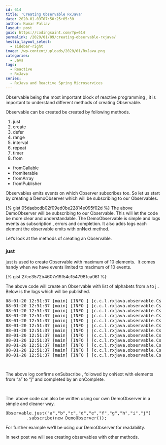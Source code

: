 ```yaml
---
id: 614
title: 'Creating Observable RxJava'
date: 2020-01-09T07:50:25+05:30
author: Kumar Pallav
layout: post
guid: https://codingsaint.com/?p=614
permalink: /2020/01/09/creating-observable-rxjava/
hestia_layout_select:
  - sidebar-right
image: /wp-content/uploads/2020/01/RxJava.png
categories:
  - Java
tags:
  - Reactive
  - RxJava
series:
  - RxJava and Reactive Spring Microservices
---
```

Observable being the most important block of reactive programming , it is important to understand different methods of creating Observable.

Observable can be created be created by following methods.

  1. just
  2. create
  3. defer
  4. range
  5. interval
  6. repeat
  7. timer
  8. from

<li style="list-style-type: none;">
  <ul>
    <li>
      fromCallable
    </li>
    <li>
      fromIterable
    </li>
    <li>
      fromArray
    </li>
    <li>
      fromPublisher
    </li>
  </ul>
</li>

Observables emits events on which Observer subscribes too. So let us start by creating a DemoObserver which will be subscribing to our Observables.


{% gist 05daebcdb02f09ed0be22814e095f02d %}
The above DemoObserver will be subscribing to our Observable. This will let the code be more clear and understandable. The DemoObservable is simple and logs events as subscription , errors and completion. It also adds logs each element the observable emits with onNext method.

Let&#8217;s look at the methods of creating an Observable.

### just

just is used to create Observable with maximum of 10 elements.  It comes handy when we have events limited to maximum of 10 events.

{% gist 27ce3572b4607e19f54c1547981ca061 %}


The above code will create an Observable with list of alphabets from a to j . Below is the logs which will be published.

<pre>08-01-20 12:51:37 [main] [INFO ] [c.c.l.rxjava.observable.CsObservable]- onSubscribe
08-01-20 12:51:37 [main] [INFO ] [c.c.l.rxjava.observable.CsObservable]- onNext -&gt; a
08-01-20 12:51:37 [main] [INFO ] [c.c.l.rxjava.observable.CsObservable]- onNext -&gt; b
08-01-20 12:51:37 [main] [INFO ] [c.c.l.rxjava.observable.CsObservable]- onNext -&gt; c
08-01-20 12:51:37 [main] [INFO ] [c.c.l.rxjava.observable.CsObservable]- onNext -&gt; d
08-01-20 12:51:37 [main] [INFO ] [c.c.l.rxjava.observable.CsObservable]- onNext -&gt; e
08-01-20 12:51:37 [main] [INFO ] [c.c.l.rxjava.observable.CsObservable]- onNext -&gt; f
08-01-20 12:51:37 [main] [INFO ] [c.c.l.rxjava.observable.CsObservable]- onNext -&gt; g
08-01-20 12:51:37 [main] [INFO ] [c.c.l.rxjava.observable.CsObservable]- onNext -&gt; h
08-01-20 12:51:37 [main] [INFO ] [c.c.l.rxjava.observable.CsObservable]- onNext -&gt; i
08-01-20 12:51:37 [main] [INFO ] [c.c.l.rxjava.observable.CsObservable]- onNext -&gt; j
08-01-20 12:51:37 [main] [INFO ] [c.c.l.rxjava.observable.CsObservable]- onComplete</pre>

&nbsp;

The above log confirms onSubscribe , followed by onNext with elements from &#8220;a&#8221; to &#8220;j&#8221; and completed by an onComplete.

&nbsp;

The  above code can also be written using our own DemoObserver in a simple and cleaner way.

<pre>Observable.just("a","b","c","d","e","f","g","h","i","j")
        .subscribe(new DemoObserver());</pre>

For further example we&#8217;ll be using our DemoObserver for readability.

In next post we will see creating observables with other methods.
